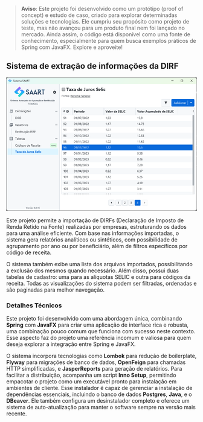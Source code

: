 > **Aviso**: Este projeto foi desenvolvido como um protótipo (proof of concept) e estudo de caso, criado para explorar determinadas soluções e tecnologias. Ele cumpriu seu propósito como projeto de teste, mas não avançou para um produto final nem foi lançado no mercado. Ainda assim, o código está disponível como uma fonte de conhecimento, especialmente para quem busca exemplos práticos de Spring com JavaFX. Explore e aproveite!

## Sistema de extração de informações da DIRF

![demo.png](demo.png)

Este projeto permite a importação de DIRFs (Declaração de Imposto de Renda Retido na Fonte) realizadas por empresas, estruturando os dados para uma análise eficiente. Com base nas informações importadas, o sistema gera relatórios analíticos ou sintéticos, com possibilidade de agrupamento por ano ou por beneficiário, além de filtros específicos por código de receita.

O sistema também exibe uma lista dos arquivos importados, possibilitando a exclusão dos mesmos quando necessário. Além disso, possui duas tabelas de cadastro: uma para as alíquotas SELIC e outra para códigos da receita. Todas as visualizações do sistema podem ser filtradas, ordenadas e são paginadas para melhor navegação.

### Detalhes Técnicos

Este projeto foi desenvolvido com uma abordagem única, combinando **Spring** com **JavaFX** para criar uma aplicação de interface rica e robusta, uma combinação pouco comum que funciona com sucesso neste contexto. Esse aspecto faz do projeto uma referência incomum e valiosa para quem deseja explorar a integração entre Spring e JavaFX.

O sistema incorpora tecnologias como **Lombok** para redução de boilerplate, **Flyway** para migrações de banco de dados, **OpenFeign** para chamadas HTTP simplificadas, e **JasperReports** para geração de relatórios. Para facilitar a distribuição, acompanha um script **Inno Setup**, permitindo empacotar o projeto como um executável pronto para instalação em ambientes de cliente. Esse instalador é capaz de gerenciar a instalação de dependências essenciais, incluindo o banco de dados **Postgres**, **Java**, e o **DBeaver**. Ele também configura um desinstalador completo e oferece um sistema de auto-atualização para manter o software sempre na versão mais recente.
